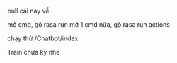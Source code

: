 pull cái này về

mở cmd, gõ rasa run
mở 1 cmd nữa, gõ rasa run actions

chạy thử /Chatbot/index

Train chưa kỹ nhe
